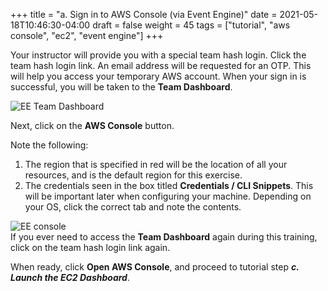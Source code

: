 +++
title = "a. Sign in to AWS Console (via Event Engine)"
date = 2021-05-18T10:46:30-04:00
draft = false
weight = 45 
tags = ["tutorial", "aws console", "ec2", "event engine"]
+++

Your instructor will provide you with a special team hash login. 
Click the team hash login link. An email address will be requested for an OTP. This will help you access your temporary AWS account. When your sign in is successful, you will be taken to the **Team Dashboard**. 
  
![EE Team Dashboard](/images/hpc-aws-parallelcluster-workshop/EE_Dashboard.png)  
    
Next, click on the **AWS Console** button.      

Note the following:    
1. The region that is specified in red will be the location of all your resources, and is the default region for this exercise.  
2. The credentials seen in the box titled **Credentials / CLI Snippets**. This will be important later when configuring your machine. Depending on your OS, click the correct tab and note the contents.  
  
![EE console](/images/hpc-aws-parallelcluster-workshop/EE_console_login.png)  
If you ever need to access the **Team Dashboard** again during this training, click on the team hash login link again.  
   
When ready, click **Open AWS Console**, and proceed to tutorial step ***c. Launch the EC2 Dashboard***. 
